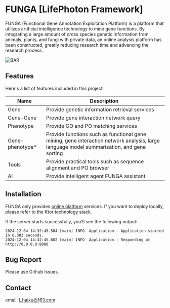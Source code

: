 # FUNGA [LifePhoton Framework]

FUNGA (Functional Gene Annotation Exploitation Platform) is a platform that utilizes artificial intelligence technology to mine gene functions. By integrating a large amount of cross species genetic information from animals, plants, and fungi with private data, an online analysis platform has been constructed, greatly reducing research time and advancing the research process.

![BAR]([https://gitee.com/bxx2004/library/raw/master/bar.png](https://raw.githubusercontent.com/bxx2004/bxx2004/refs/heads/main/bar.png))

## Features

Here's a list of features included in this project:

| Name                                                                   | Description                                                                        |
|------------------------------------------------------------------------|------------------------------------------------------------------------------------|
| Gene                             | Provide genetic information retrieval services                                                  |
| Gene-Gene                         | Provide gene interaction network query                     |
| Phenotype     | Provide GO and PO matching services |
| Gene-phenotype* | Provide functions such as functional gene mining, gene interaction network analysis, large language model summarization, and gene sorting                     |
| Tools                      | Provide practical tools such as sequence alignment and PO browser                    |
| AI               | Provide intelligent agent FUNGA assistant                                         |

## Installation

FUNGA only provides [online platform](http://funga.revoist.cn) services. If you want to deploy locally, please refer to the Ktor technology stack.

If the server starts successfully, you'll see the following output:

```
2024-12-04 14:32:45.584 [main] INFO  Application - Application started in 0.303 seconds.
2024-12-04 14:32:45.682 [main] INFO  Application - Responding at http://0.0.0.0:8080
```

## Bug Report

Please use Github Issues.

## Contact

email: l_haixu@163.com
